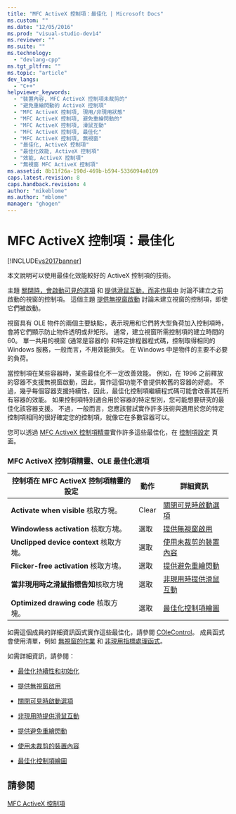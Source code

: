 ```yaml
---
title: "MFC ActiveX 控制項：最佳化 | Microsoft Docs"
ms.custom: ""
ms.date: "12/05/2016"
ms.prod: "visual-studio-dev14"
ms.reviewer: ""
ms.suite: ""
ms.technology: 
  - "devlang-cpp"
ms.tgt_pltfrm: ""
ms.topic: "article"
dev_langs: 
  - "C++"
helpviewer_keywords: 
  - "裝置內容, MFC ActiveX 控制項未裁剪的"
  - "避免重繪閃動的 ActiveX 控制項"
  - "MFC ActiveX 控制項, 現用/非現用狀態"
  - "MFC ActiveX 控制項, 避免重繪閃動的"
  - "MFC ActiveX 控制項, 滑鼠互動"
  - "MFC ActiveX 控制項, 最佳化"
  - "MFC ActiveX 控制項, 無視窗"
  - "最佳化, ActiveX 控制項"
  - "最佳化效能, ActiveX 控制項"
  - "效能, ActiveX 控制項"
  - "無視窗 MFC ActiveX 控制項"
ms.assetid: 8b11f26a-190d-469b-b594-5336094a0109
caps.latest.revision: 8
caps.handback.revision: 4
author: "mikeblome"
ms.author: "mblome"
manager: "ghogen"
---
```

# MFC ActiveX 控制項：最佳化
[!INCLUDE[vs2017banner](../assembler/inline/includes/vs2017banner.md)]

本文說明可以使用最佳化效能較好的 ActiveX 控制項的技術。  
  
 主題 [關閉時，會啟動可見的選項](../mfc/turning-off-the-activate-when-visible-option.md) 和 [提供滑鼠互動，而非作用中](../mfc/providing-mouse-interaction-while-inactive.md) 討論不建立之前啟動的視窗的控制項。  這個主題 [提供無視窗啟動](../mfc/providing-windowless-activation.md) 討論未建立視窗的控制項，即使它們被啟動。  
  
 視窗具有 OLE 物件的兩個主要缺點:，表示現用和它們將大型負荷加入控制項時，會將它們顯示防止物件透明或非矩形。  通常，建立視窗所需控制項的建立時間的 60。  單一共用的視窗 \(通常是容器的\) 和特定排程器程式碼，控制取得相同的 Windows 服務，一般而言，不用效能損失。  在 Windows 中是物件的主要不必要的負荷。  
  
 當控制項在某些容器時，某些最佳化不一定改善效能。  例如，在 1996 之前釋放的容器不支援無視窗啟動，因此，實作這個功能不會提供較舊的容器的好處。  不過，幾乎每個容器支援持續性，因此，最佳化控制項繼續程式碼可能會改善其在所有容器的效能。  如果控制項特別適合用於容器的特定型別，您可能想要研究的最佳化該容器支援。  不過，一般而言，您應該嘗試實作許多技術與適用於您的特定控制項相同的很好確定您的控制項，就像它在多數容器可以。  
  
 您可以透過 [MFC ActiveX 控制項精靈](../mfc/reference/mfc-activex-control-wizard.md)實作許多這些最佳化，在 [控制項設定](../mfc/reference/control-settings-mfc-activex-control-wizard.md) 頁面。  
  
### MFC ActiveX 控制項精靈、OLE 最佳化選項  
  
|控制項在 MFC ActiveX 控制項精靈的設定|動作|詳細資訊|  
|-------------------------------|--------|----------|  
|**Activate when visible** 核取方塊。|Clear|[關閉可見時啟動選項](../mfc/turning-off-the-activate-when-visible-option.md)|  
|**Windowless activation** 核取方塊。|選取|[提供無視窗啟用](../mfc/providing-windowless-activation.md)|  
|**Unclipped device context** 核取方塊。|選取|[使用未裁剪的裝置內容](../mfc/using-an-unclipped-device-context.md)|  
|**Flicker\-free activation** 核取方塊。|選取|[提供避免重繪閃動](../mfc/providing-flicker-free-activation.md)|  
|**當非現用時之滑鼠指標告知**核取方塊|選取|[非現用時提供滑鼠互動](../mfc/providing-mouse-interaction-while-inactive.md)|  
|**Optimized drawing code** 核取方塊。|選取|[最佳化控制項繪圖](../mfc/optimizing-control-drawing.md)|  
  
 如需這個成員的詳細資訊函式實作這些最佳化，請參閱 [COleControl](../mfc/reference/colecontrol-class.md)。  成員函式會使用清單，例如 [無視窗的作業](http://msdn.microsoft.com/zh-tw/e9e28f79-9a70-4ae4-a5aa-b3e92f1904df) 和 [非現用指標處理函式](http://msdn.microsoft.com/zh-tw/e9e28f79-9a70-4ae4-a5aa-b3e92f1904df)。  
  
 如需詳細資訊，請參閱：  
  
-   [最佳化持續性和初始化](../mfc/optimizing-persistence-and-initialization.md)  
  
-   [提供無視窗啟用](../mfc/providing-windowless-activation.md)  
  
-   [關閉可見時啟動選項](../mfc/turning-off-the-activate-when-visible-option.md)  
  
-   [非現用時提供滑鼠互動](../mfc/providing-mouse-interaction-while-inactive.md)  
  
-   [提供避免重繪閃動](../mfc/providing-flicker-free-activation.md)  
  
-   [使用未裁剪的裝置內容](../mfc/using-an-unclipped-device-context.md)  
  
-   [最佳化控制項繪圖](../mfc/optimizing-control-drawing.md)  
  
## 請參閱  
 [MFC ActiveX 控制項](../mfc/mfc-activex-controls.md)